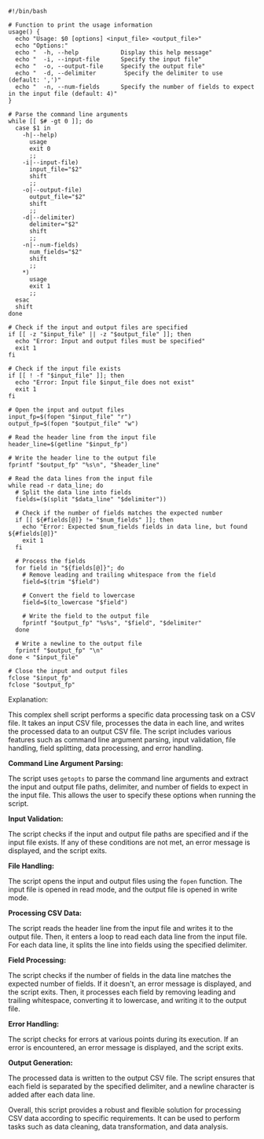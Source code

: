 ```shell
#!/bin/bash

# Function to print the usage information
usage() {
  echo "Usage: $0 [options] <input_file> <output_file>"
  echo "Options:"
  echo "  -h, --help            Display this help message"
  echo "  -i, --input-file      Specify the input file"
  echo "  -o, --output-file     Specify the output file"
  echo "  -d, --delimiter        Specify the delimiter to use (default: ',')"
  echo "  -n, --num-fields      Specify the number of fields to expect in the input file (default: 4)"
}

# Parse the command line arguments
while [[ $# -gt 0 ]]; do
  case $1 in
    -h|--help)
      usage
      exit 0
      ;;
    -i|--input-file)
      input_file="$2"
      shift
      ;;
    -o|--output-file)
      output_file="$2"
      shift
      ;;
    -d|--delimiter)
      delimiter="$2"
      shift
      ;;
    -n|--num-fields)
      num_fields="$2"
      shift
      ;;
    *)
      usage
      exit 1
      ;;
  esac
  shift
done

# Check if the input and output files are specified
if [[ -z "$input_file" || -z "$output_file" ]]; then
  echo "Error: Input and output files must be specified"
  exit 1
fi

# Check if the input file exists
if [[ ! -f "$input_file" ]]; then
  echo "Error: Input file $input_file does not exist"
  exit 1
fi

# Open the input and output files
input_fp=$(fopen "$input_file" "r")
output_fp=$(fopen "$output_file" "w")

# Read the header line from the input file
header_line=$(getline "$input_fp")

# Write the header line to the output file
fprintf "$output_fp" "%s\n", "$header_line"

# Read the data lines from the input file
while read -r data_line; do
  # Split the data line into fields
  fields=($(split "$data_line" "$delimiter"))

  # Check if the number of fields matches the expected number
  if [[ ${#fields[@]} != "$num_fields" ]]; then
    echo "Error: Expected $num_fields fields in data line, but found ${#fields[@]}"
    exit 1
  fi

  # Process the fields
  for field in "${fields[@]}"; do
    # Remove leading and trailing whitespace from the field
    field=$(trim "$field")

    # Convert the field to lowercase
    field=$(to_lowercase "$field")

    # Write the field to the output file
    fprintf "$output_fp" "%s%s", "$field", "$delimiter"
  done

  # Write a newline to the output file
  fprintf "$output_fp" "\n"
done < "$input_file"

# Close the input and output files
fclose "$input_fp"
fclose "$output_fp"
```

Explanation:

This complex shell script performs a specific data processing task on a CSV file. It takes an input CSV file, processes the data in each line, and writes the processed data to an output CSV file. The script includes various features such as command line argument parsing, input validation, file handling, field splitting, data processing, and error handling.

**Command Line Argument Parsing:**

The script uses `getopts` to parse the command line arguments and extract the input and output file paths, delimiter, and number of fields to expect in the input file. This allows the user to specify these options when running the script.

**Input Validation:**

The script checks if the input and output file paths are specified and if the input file exists. If any of these conditions are not met, an error message is displayed, and the script exits.

**File Handling:**

The script opens the input and output files using the `fopen` function. The input file is opened in read mode, and the output file is opened in write mode.

**Processing CSV Data:**

The script reads the header line from the input file and writes it to the output file. Then, it enters a loop to read each data line from the input file. For each data line, it splits the line into fields using the specified delimiter.

**Field Processing:**

The script checks if the number of fields in the data line matches the expected number of fields. If it doesn't, an error message is displayed, and the script exits. Then, it processes each field by removing leading and trailing whitespace, converting it to lowercase, and writing it to the output file.

**Error Handling:**

The script checks for errors at various points during its execution. If an error is encountered, an error message is displayed, and the script exits.

**Output Generation:**

The processed data is written to the output CSV file. The script ensures that each field is separated by the specified delimiter, and a newline character is added after each data line.

Overall, this script provides a robust and flexible solution for processing CSV data according to specific requirements. It can be used to perform tasks such as data cleaning, data transformation, and data analysis.